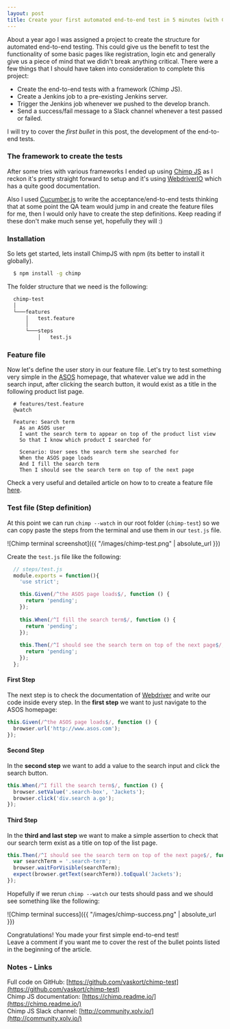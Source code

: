 ```yaml
---
layout: post
title: Create your first automated end-to-end test in 5 minutes (with Chimp JS)
---
```


About a year ago I was assigned a project to create the structure for automated end-to-end testing. This could give us the benefit to test the functionality of some basic pages like registration, login etc and generally give us a piece of mind that we didn't break anything critical. There were a few things that I should have taken into consideration to complete this project:

- Create the end-to-end tests with a framework (Chimp JS).
- Create a Jenkins job to a pre-existing Jenkins server.
- Trigger the Jenkins job whenever we pushed to the develop branch.
- Send a success/fail message to a Slack channel whenever a test passed or failed.

I will try to cover the _first bullet_ in this post, the development of the end-to-end tests.

### The framework to create the tests

After some tries with various frameworks I ended up using [Chimp JS](https://chimp.readme.io/) as I reckon it's pretty straight forward to setup and it's using [WebdriverIO](http://webdriver.io/) which has a quite good documentation.


Also I used [Cucumber.js](https://cucumber.io/) to write the acceptance/end-to-end tests thinking that at some point the QA team would jump in and create the feature files for me, then I would only have to create the step definitions. Keep reading if these don't make much sense yet, hopefully they will :) 

### Installation

So lets get started, lets install ChimpJS with npm (its better to install it globally).

```bash
  $ npm install -g chimp
```

The folder structure that we need is the following:

```bash
  chimp-test
  │
  └───features
      │   test.feature
      │
      └───steps
          │   test.js

```

### Feature file

Now let's define the user story in our feature file. Let's try to test something very simple in the [ASOS](http://www.asos.com) homepage, that whatever value we add in the search input, after clicking the search button, it would exist as a title in the following product list page.

```gherkin
  # features/test.feature
  @watch

  Feature: Search term
    As an ASOS user
    I want the search term to appear on top of the product list view
    So that I know which product I searched for

    Scenario: User sees the search term she searched for
    When the ASOS page loads
    And I fill the search term
    Then I should see the search term on top of the next page
```

Check a very useful and detailed article on how to to create a feature file [here](http://www.bbc.co.uk/blogs/internet/entries/ff14236d-098a-3565-b678-ff4ba5776a5f).

### Test file (Step definition)

At this point we can run `chimp --watch` in our root folder (`chimp-test`) so we can copy paste the steps from the terminal and use them in our `test.js` file.

![Chimp terminal screenshot]({{ "/images/chimp-test.png" | absolute_url }})

Create the `test.js` file like the following:  

```javascript
  // steps/test.js
  module.exports = function(){
    'use strict';

    this.Given(/^the ASOS page loads$/, function () {
      return 'pending';
    });
    
    this.When(/^I fill the search term$/, function () {
      return 'pending';
    });
    
    this.Then(/^I should see the search term on top of the next page$/, function () {
      return 'pending';
    });
  };
```

#### First Step

The next step is to check the documentation of [Webdriver](http://webdriver.io/api.html) and write our code inside every step.
In the **first step** we want to just navigate to the ASOS homepage:

```javascript
this.Given(/^the ASOS page loads$/, function () {
  browser.url('http://www.asos.com');
});
```

#### Second Step

In the **second step** we want to add a value to the search input and click the search button.

```javascript
this.When(/^I fill the search term$/, function () {
  browser.setValue('.search-box', 'Jackets');
  browser.click('div.search a.go');    
});
```

#### Third Step

In the **third and last step** we want to make a simple assertion to check that our search term exist as a title on top of the list page.

```javascript
this.Then(/^I should see the search term on top of the next page$/, function () {
  var searchTerm = '.search-term';
  browser.waitForVisible(searchTerm);
  expect(browser.getText(searchTerm)).toEqual('Jackets');
});
```

Hopefully if we rerun `chimp --watch` our tests should pass and we should see something like the following:

![Chimp terminal success]({{ "/images/chimp-success.png" | absolute_url }})

Congratulations! You made your first simple end-to-end test!  
Leave a comment if you want me to cover the rest of the bullet points listed in the beginning of the article.

### Notes - Links

Full code on GitHub: [https://github.com/vaskort/chimp-test](https://github.com/vaskort/chimp-test)  
Chimp JS documentation: [https://chimp.readme.io/](https://chimp.readme.io/)  
Chimp JS Slack channel: [http://community.xolv.io/](http://community.xolv.io/)